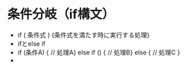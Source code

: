 # 条件分岐（if構文）
- if ( 条件式 ) {条件式を満たす時に実行する処理}
- ifとelse if
- if (条件A) { // 処理A} else if () { // 処理B} else { // 処理C }
- 
